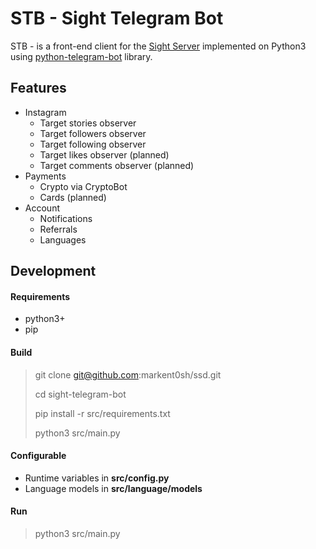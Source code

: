 # STB - Sight Telegram Bot

STB - is a front-end client for the [Sight Server](https://github.com/markent0sh/sight-server) implemented on Python3 using [python-telegram-bot](https://https://python-telegram-bot.org/) library.

## Features

* Instagram
  * Target stories observer
  * Target followers observer
  * Target following observer
  * Target likes observer (planned)
  * Target comments observer (planned)
* Payments
  * Crypto via CryptoBot
  * Cards (planned)
* Account
  * Notifications
  * Referrals
  * Languages

## Development

#### Requirements

* python3+
* pip

#### Build

> git clone git@github.com:markent0sh/ssd.git
>
> cd sight-telegram-bot
>
> pip install -r src/requirements.txt
>
> python3 src/main.py

#### Configurable

* Runtime variables in **src/config.py**
* Language models in **src/language/models**

#### Run

> python3 src/main.py
